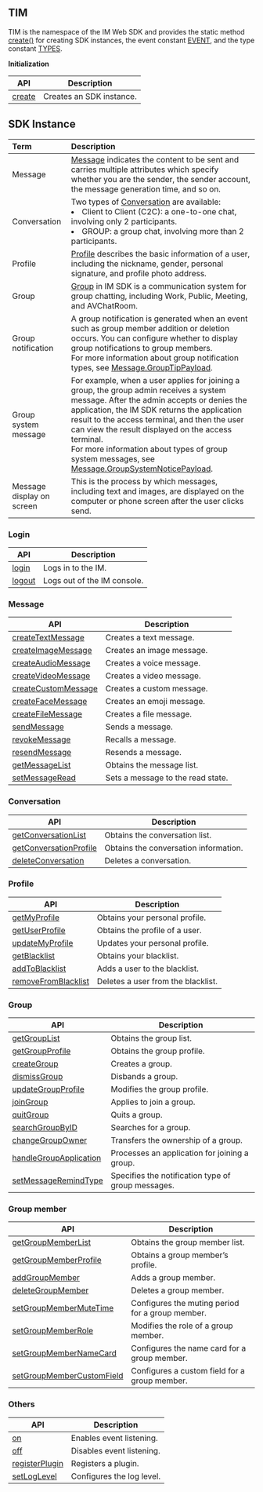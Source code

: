 ## TIM

TIM is the namespace of the IM Web SDK and provides the static method [create()](https://imsdk-1252463788.file.myqcloud.com/IM_DOC/Web/TIM.html#.create) for creating SDK instances, the event constant [EVENT](https://imsdk-1252463788.file.myqcloud.com/IM_DOC/Web/module-EVENT.html), and the type constant [TYPES](https://imsdk-1252463788.file.myqcloud.com/IM_DOC/Web/module-TYPES.html).

**Initialization**

| API | Description |
| --- | --- |
| [create](https://imsdk-1252463788.file.myqcloud.com/IM_DOC/Web/TIM.html#.create) | Creates an SDK instance. |

## SDK Instance

| Term| Description |
| :--- | :---- |
| Message | [Message](https://imsdk-1252463788.file.myqcloud.com/IM_DOC/Web/Message.html) indicates the content to be sent and carries multiple attributes which specify whether you are the sender, the sender account, the message generation time, and so on. |
| Conversation | Two types of [Conversation](https://imsdk-1252463788.file.myqcloud.com/IM_DOC/Web/Conversation.html) are available:<li>Client to Client (C2C): a one-to-one chat, involving only 2 participants.</li><li>GROUP: a group chat, involving more than 2 participants. |
| Profile | [Profile](https://imsdk-1252463788.file.myqcloud.com/IM_DOC/Web/Profile.html) describes the basic information of a user, including the nickname, gender, personal signature, and profile photo address. |
| Group | [Group](https://imsdk-1252463788.file.myqcloud.com/IM_DOC/Web/Group.html) in IM SDK is a  communication system for group chatting, including Work, Public, Meeting, and AVChatRoom.| GroupMember (Group member) | [GroupMember](https://imsdk-1252463788.file.myqcloud.com/IM_DOC/Web/GroupMember.html) indicates the basic information of each group member, such as the ID, nickname, role, and the time of joining the group. |
| Group notification | A group notification is generated when an event such as group member addition or deletion occurs. You can configure whether to display group notifications to group members.<br/>For more information about group notification types, see [Message.GroupTipPayload](https://imsdk-1252463788.file.myqcloud.com/IM_DOC/Web/Message.html#.GroupTipPayload).|
| Group system message | For example, when a user applies for joining a group, the group admin receives a system message. After the admin accepts or denies the application, the IM SDK returns the application result to the access terminal, and then the user can view the result displayed on the access terminal.<br/>For more information about types of group system messages, see [Message.GroupSystemNoticePayload](https://imsdk-1252463788.file.myqcloud.com/IM_DOC/Web/Message.html#.GroupSystemNoticePayload). |
| Message display on screen | This is the process by which messages, including text and images, are displayed on the computer or phone screen after the user clicks send. |

### Login
| API | Description |
| --- | --- |
| [login](https://imsdk-1252463788.file.myqcloud.com/IM_DOC/Web/SDK.html#login) | Logs in to the IM. |
| [logout](https://imsdk-1252463788.file.myqcloud.com/IM_DOC/Web/SDK.html#logout) | Logs out of the IM console. |


### Message
| API | Description |
| --- | --- |
| [createTextMessage](https://imsdk-1252463788.file.myqcloud.com/IM_DOC/Web/SDK.html#createTextMessage) | Creates a text message. |
| [createImageMessage](https://imsdk-1252463788.file.myqcloud.com/IM_DOC/Web/SDK.html#createImageMessage) | Creates an image message. |
| [createAudioMessage](https://imsdk-1252463788.file.myqcloud.com/IM_DOC/Web/SDK.html#createAudioMessage) | Creates a voice message. |
| [createVideoMessage](https://imsdk-1252463788.file.myqcloud.com/IM_DOC/Web/SDK.html#createVideoMessage) | Creates a video message. |
| [createCustomMessage](https://imsdk-1252463788.file.myqcloud.com/IM_DOC/Web/SDK.html#createCustomMessage) | Creates a custom message. |
| [createFaceMessage](https://imsdk-1252463788.file.myqcloud.com/IM_DOC/Web/SDK.html#createFaceMessage) | Creates an emoji message. |
| [createFileMessage](https://imsdk-1252463788.file.myqcloud.com/IM_DOC/Web/SDK.html#createFileMessage) | Creates a file message. |
| [sendMessage](https://imsdk-1252463788.file.myqcloud.com/IM_DOC/Web/SDK.html#sendMessage) | Sends a message. |
| [revokeMessage](https://imsdk-1252463788.file.myqcloud.com/IM_DOC/Web/SDK.html#revokeMessage) | Recalls a message. |
| [resendMessage](https://imsdk-1252463788.file.myqcloud.com/IM_DOC/Web/SDK.html#resendMessage) | Resends a message. |
| [getMessageList](https://imsdk-1252463788.file.myqcloud.com/IM_DOC/Web/SDK.html#getMessageList) | Obtains the message list. |
| [setMessageRead](https://imsdk-1252463788.file.myqcloud.com/IM_DOC/Web/SDK.html#setMessageRead) | Sets a message to the read state. |

### Conversation
| API | Description |
| --- | --- |
| [getConversationList](https://imsdk-1252463788.file.myqcloud.com/IM_DOC/Web/SDK.html#getConversationList) | Obtains the conversation list. |
| [getConversationProfile](https://imsdk-1252463788.file.myqcloud.com/IM_DOC/Web/SDK.html#getConversationProfile) | Obtains the conversation information. |
| [deleteConversation](https://imsdk-1252463788.file.myqcloud.com/IM_DOC/Web/SDK.html#deleteConversation) | Deletes a conversation. |

### Profile
| API | Description |
| --- | --- |
| [getMyProfile](https://imsdk-1252463788.file.myqcloud.com/IM_DOC/Web/SDK.html#getMyProfile) | Obtains your personal profile. |
| [getUserProfile](https://imsdk-1252463788.file.myqcloud.com/IM_DOC/Web/SDK.html#getUserProfile) | Obtains the profile of a user. |
| [updateMyProfile](https://imsdk-1252463788.file.myqcloud.com/IM_DOC/Web/SDK.html#updateMyProfile) | Updates your personal profile. |
| [getBlacklist](https://imsdk-1252463788.file.myqcloud.com/IM_DOC/Web/SDK.html#getBlacklist) | Obtains your blacklist. |
| [addToBlacklist](https://imsdk-1252463788.file.myqcloud.com/IM_DOC/Web/SDK.html#addToBlacklist) | Adds a user to the blacklist. |
| [removeFromBlacklist](https://imsdk-1252463788.file.myqcloud.com/IM_DOC/Web/SDK.html#removeFromBlacklist) | Deletes a user from the blacklist. |

### Group
| API | Description |
| --- | --- |
| [getGroupList](https://imsdk-1252463788.file.myqcloud.com/IM_DOC/Web/SDK.html#getGroupList) | Obtains the group list. |
| [getGroupProfile](https://imsdk-1252463788.file.myqcloud.com/IM_DOC/Web/SDK.html#getGroupProfile) | Obtains the group profile. |
| [createGroup](https://imsdk-1252463788.file.myqcloud.com/IM_DOC/Web/SDK.html#createGroup) | Creates a group. |
| [dismissGroup](https://imsdk-1252463788.file.myqcloud.com/IM_DOC/Web/SDK.html#dismissGroup) | Disbands a group. |
| [updateGroupProfile](https://imsdk-1252463788.file.myqcloud.com/IM_DOC/Web/SDK.html#updateGroupProfile) | Modifies the group profile. |
| [joinGroup](https://imsdk-1252463788.file.myqcloud.com/IM_DOC/Web/SDK.html#joinGroup) | Applies to join a group. |
| [quitGroup](https://imsdk-1252463788.file.myqcloud.com/IM_DOC/Web/SDK.html#quitGroup) | Quits a group. |
| [searchGroupByID](https://imsdk-1252463788.file.myqcloud.com/IM_DOC/Web/SDK.html#searchGroupByID) | Searches for a group. |
| [changeGroupOwner](https://imsdk-1252463788.file.myqcloud.com/IM_DOC/Web/SDK.html#changeGroupOwner) | Transfers the ownership of a group. |
| [handleGroupApplication](https://imsdk-1252463788.file.myqcloud.com/IM_DOC/Web/SDK.html#handleGroupApplication) | Processes an application for joining a group. |
| [setMessageRemindType](https://imsdk-1252463788.file.myqcloud.com/IM_DOC/Web/SDK.html#setMessageRemindType) | Specifies the notification type of group messages. |

### Group member
| API | Description |
| --- | --- |
| [getGroupMemberList](https://imsdk-1252463788.file.myqcloud.com/IM_DOC/Web/SDK.html#getGroupMemberList) | Obtains the group member list. |
| [getGroupMemberProfile](https://imsdk-1252463788.file.myqcloud.com/IM_DOC/Web/SDK.html#getGroupMemberProfile) | Obtains a group member’s profile. |
| [addGroupMember](https://imsdk-1252463788.file.myqcloud.com/IM_DOC/Web/SDK.html#addGroupMember) | Adds a group member. |
| [deleteGroupMember](https://imsdk-1252463788.file.myqcloud.com/IM_DOC/Web/SDK.html#deleteGroupMember) | Deletes a group member. |
| [setGroupMemberMuteTime](https://imsdk-1252463788.file.myqcloud.com/IM_DOC/Web/SDK.html#setGroupMemberMuteTime) | Configures the muting period for a group member. |
| [setGroupMemberRole](https://imsdk-1252463788.file.myqcloud.com/IM_DOC/Web/SDK.html#setGroupMemberRole) | Modifies the role of a group member. |
| [setGroupMemberNameCard](https://imsdk-1252463788.file.myqcloud.com/IM_DOC/Web/SDK.html#setGroupMemberNameCard) | Configures the name card for a group member. |
| [setGroupMemberCustomField](https://imsdk-1252463788.file.myqcloud.com/IM_DOC/Web/SDK.html#setGroupMemberCustomField) | Configures a custom field for a group member. |

### Others
| API | Description |
| --- | --- |
| [on](https://imsdk-1252463788.file.myqcloud.com/IM_DOC/Web/SDK.html#on) | Enables event listening. |
| [off](https://imsdk-1252463788.file.myqcloud.com/IM_DOC/Web/SDK.html#off) | Disables event listening. |
| [registerPlugin](https://imsdk-1252463788.file.myqcloud.com/IM_DOC/Web/SDK.html#registerPlugin) | Registers a plugin. |
| [setLogLevel](https://imsdk-1252463788.file.myqcloud.com/IM_DOC/Web/SDK.html#setLogLevel) | Configures the log level. |

